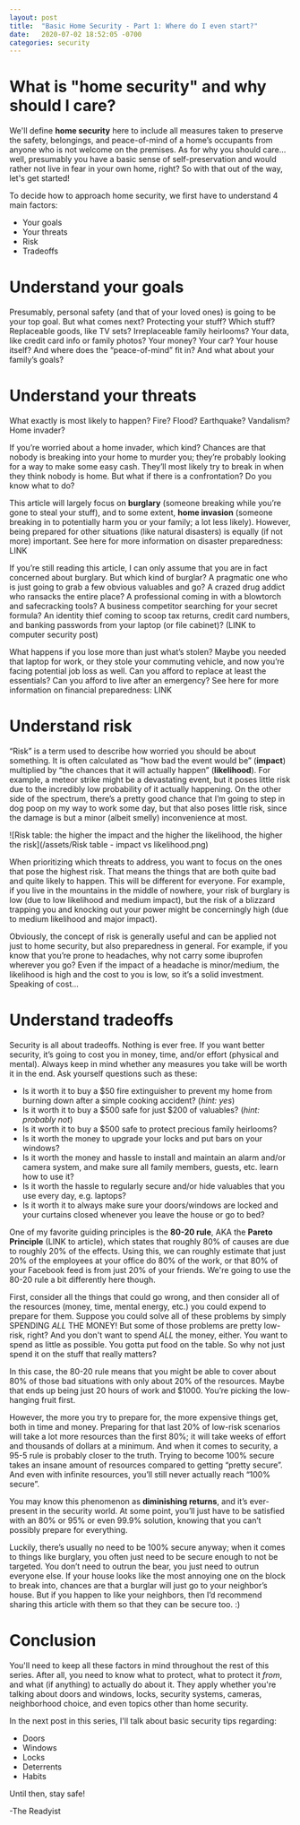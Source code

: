 ```yaml
---
layout: post
title:  "Basic Home Security - Part 1: Where do I even start?"
date:   2020-07-02 18:52:05 -0700
categories: security
---
```


# What is "home security" and why should I care?

We'll define **home security** here to include all measures taken to preserve the safety, belongings, and peace-of-mind of a home’s occupants from anyone who is not welcome on the premises. As for why you should care... well, presumably you have a basic sense of self-preservation and would rather not live in fear in your own home, right? So with that out of the way, let's get started!

To decide how to approach home security, we first have to understand 4 main factors:

* Your goals
* Your threats
* Risk
* Tradeoffs

# Understand your goals
Presumably, personal safety (and that of your loved ones) is going to be your top goal. But what comes next? Protecting your stuff? Which stuff? Replaceable goods, like TV sets? Irreplaceable family heirlooms? Your data, like credit card info or family photos? Your money? Your car? Your house itself? And where does the “peace-of-mind” fit in? And what about your family’s goals?

# Understand your threats
What exactly is most likely to happen? Fire? Flood? Earthquake? Vandalism? Home invader?

If you’re worried about a home invader, which kind? Chances are that nobody is breaking into your home to murder you; they’re probably looking for a way to make some easy cash. They’ll most likely try to break in when they think nobody is home. But what if there is a confrontation? Do you know what to do?

This article will largely focus on **burglary** (someone breaking while you’re gone to steal your stuff), and to some extent, **home invasion** (someone breaking in to potentially harm you or your family; a lot less likely). However, being prepared for other situations (like natural disasters) is equally (if not more) important. See here for more information on disaster preparedness: LINK

If you’re still reading this article, I can only assume that you are in fact concerned about burglary. But which kind of burglar? A pragmatic one who is just going to grab a few obvious valuables and go? A crazed drug addict who ransacks the entire place? A professional coming in with a blowtorch and safecracking tools? A business competitor searching for your secret formula? An identity thief coming to scoop tax returns, credit card numbers, and banking passwords from your laptop (or file cabinet)? (LINK to computer security post)

What happens if you lose more than just what’s stolen? Maybe you needed that laptop for work, or they stole your commuting vehicle, and now you’re facing potential job loss as well. Can you afford to replace at least the essentials? Can you afford to live after an emergency? See here for more information on financial preparedness: LINK

# Understand risk
“Risk” is a term used to describe how worried you should be about something. It is often calculated as “how bad the event would be” (**impact**) multiplied by “the chances that it will actually happen” (**likelihood**). For example, a meteor strike might be a devastating event, but it poses little risk due to the incredibly low probability of it actually happening. On the other side of the spectrum, there’s a pretty good chance that I’m going to step in dog poop on my way to work some day, but that also poses little risk, since the damage is but a minor (albeit smelly) inconvenience at most.

![Risk table: the higher the impact and the higher the likelihood, the higher the risk](/assets/Risk table - impact vs likelihood.png)

When prioritizing which threats to address, you want to focus on the ones that pose the highest risk. That means the things that are both quite bad and quite likely to happen. This will be different for everyone. For example, if you live in the mountains in the middle of nowhere, your risk of burglary is low (due to low likelihood and medium impact), but the risk of a blizzard trapping you and knocking out your power might be concerningly high (due to medium likelihood and major impact).

Obviously, the concept of risk is generally useful and can be applied not just to home security, but also preparedness in general. For example, if you know that you’re prone to headaches, why not carry some ibuprofen wherever you go? Even if the impact of a headache is minor/medium, the likelihood is high and the cost to you is low, so it’s a solid investment. Speaking of cost...

# Understand tradeoffs
Security is all about tradeoffs. Nothing is ever free. If you want better security, it’s going to cost you in money, time, and/or effort (physical and mental). Always keep in mind whether any measures you take will be worth it in the end. Ask yourself questions such as these:

* Is it worth it to buy a $50 fire extinguisher to prevent my home from burning down after a simple cooking accident? (*hint: yes*)
* Is it worth it to buy a $500 safe for just $200 of valuables? (*hint: probably not*)
* Is it worth it to buy a $500 safe to protect precious family heirlooms?
* Is it worth the money to upgrade your locks and put bars on your windows?
* Is it worth the money and hassle to install and maintain an alarm and/or camera system, and make sure all family members, guests, etc. learn how to use it?
* Is it worth the hassle to regularly secure and/or hide valuables that you use every day, e.g. laptops?
* Is it worth it to always make sure your doors/windows are locked and your curtains closed whenever you leave the house or go to bed?

One of my favorite guiding principles is the **80-20 rule**, AKA the **Pareto Principle** (LINK to article), which states that roughly 80% of causes are due to roughly 20% of the effects. Using this, we can roughly estimate that just 20% of the employees at your office do 80% of the work, or that 80% of your Facebook feed is from just 20% of your friends. We're going to use the 80-20 rule a bit differently here though.

First, consider all the things that could go wrong, and then consider all of the resources (money, time, mental energy, etc.) you could expend to prepare for them. Suppose you could solve all of these problems by simply SPENDING _ALL_ THE MONEY! But some of those problems are pretty low-risk, right? And you don't want to spend _ALL_ the money, either. You want to spend as little as possible. You gotta put food on the table. So why not just spend it on the stuff that really matters?

In this case, the 80-20 rule means that you might be able to cover about 80% of those bad situations with only about 20% of the resources. Maybe that ends up being just 20 hours of work and $1000. You’re picking the low-hanging fruit first.

However, the more you try to prepare for, the more expensive things get, both in time and money. Preparing for that last 20% of low-risk scenarios will take a lot more resources than the first 80%; it will take weeks of effort and thousands of dollars at a minimum. And when it comes to security, a 95-5 rule is probably closer to the truth. Trying to become 100% secure takes an insane amount of resources compared to getting “pretty secure”. And even with infinite resources, you’ll still never actually reach “100% secure”.

You may know this phenomenon as **diminishing returns**, and it’s ever-present in the security world. At some point, you’ll just have to be satisfied with an 80% or 95% or even 99.9% solution, knowing that you can’t possibly prepare for everything.

Luckily, there’s usually no need to be 100% secure anyway; when it comes to things like burglary, you often just need to be secure enough to not be targeted. You don’t need to outrun the bear, you just need to outrun everyone else. If your house looks like the most annoying one on the block to break into, chances are that a burglar will just go to your neighbor’s house. But if you happen to like your neighbors, then I’d recommend sharing this article with them so that they can be secure too. :)

# Conclusion

You'll need to keep all these factors in mind throughout the rest of this series. After all, you need to know what to protect, what to protect it *from*, and what (if anything) to actually do about it. They apply whether you're talking about doors and windows, locks, security systems, cameras, neighborhood choice, and even topics other than home security.

In the next post in this series, I'll talk about basic security tips regarding:

* Doors
* Windows
* Locks
* Deterrents
* Habits

Until then, stay safe!

-The Readyist
